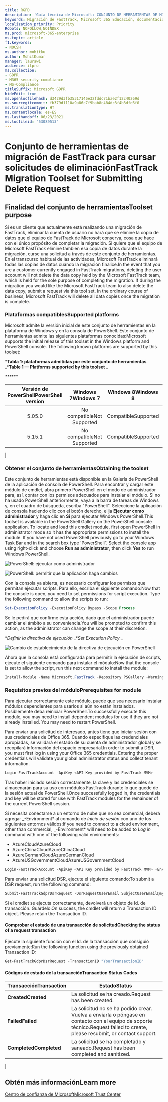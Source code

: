 ```yaml
---
title: RGPD
description: 'Guía técnica de Microsoft: CONJUNTO DE HERRAMIENTAS DE MIGRACIONES DE FASTTRACK PARA ENVIAR SOLICITUDES DE ELIMINACIÓN'
keywords: Migración de FastTrack, Microsoft 365 Educación, documentación de Microsoft 365, RGPD
localization_priority: Priority
Robots: NOFOLLOW,NOINDEX
ms.prod: microsoft-365-enterprise
ms.topic: article
f1.keywords:
- NOCSH
ms.author: mohitku
author: MohitKumar
manager: laurawi
audience: itpro
ms.collection:
- GDPR
- M365-security-compliance
- MS-Compliance
titleSuffix: Microsoft GDPR
hideEdit: true
ms.openlocfilehash: d3429d3fb35317146e32fddc71bae2f12c40269d
ms.sourcegitcommit: fb379d1110a9a86c7f9bab8c484dc3f4b3dfd6f0
ms.translationtype: HT
ms.contentlocale: es-ES
ms.lasthandoff: 06/23/2021
ms.locfileid: "53089513"
---
```

# <a name="fasttrack-migration-toolset-for-submitting-delete-request"></a><span data-ttu-id="9d9f7-104">Conjunto de herramientas de migración de FastTrack para cursar solicitudes de eliminación</span><span class="sxs-lookup"><span data-stu-id="9d9f7-104">FastTrack Migration Toolset for Submitting Delete Request</span></span>

## <a name="toolset-purpose"></a><span data-ttu-id="9d9f7-105">Finalidad del conjunto de herramientas</span><span class="sxs-lookup"><span data-stu-id="9d9f7-105">Toolset purpose</span></span>

<span data-ttu-id="9d9f7-p101">Si es un cliente que actualmente está realizando una migración de FastTrack, eliminar la cuenta de usuario no hará que se elimine la copia de datos que el equipo de FastTrack de Microsoft conserva, cosa que hace con el único propósito de completar la migración. Si quiere que el equipo de Microsoft FastTrack elimine también esa copia de datos durante la migración, curse una solicitud a través de este conjunto de herramientas. En el transcurso habitual de las actividades, Microsoft FastTrack eliminará todas las copias de datos cuando la migración finalice.</span><span class="sxs-lookup"><span data-stu-id="9d9f7-p101">In the event that you are a customer currently engaged in FastTrack migrations, deleting the user account will not delete the data copy held by the Microsoft FastTrack team, which is held for the sole purpose of completing the migration. If during the migration you would like the Microsoft FastTrack team to also delete the data copy, submit a request via this tool set. In the ordinary course of business, Microsoft FastTrack will delete all data copies once the migration is complete.</span></span>

### <a name="supported-platforms"></a><span data-ttu-id="9d9f7-109">Plataformas compatibles</span><span class="sxs-lookup"><span data-stu-id="9d9f7-109">Supported platforms</span></span>

<span data-ttu-id="9d9f7-p102">Microsoft admite la versión inicial de este conjunto de herramientas en la plataforma de Windows y en la consola de PowerShell. Este conjunto de herramientas admite las siguientes plataformas conocidas:</span><span class="sxs-lookup"><span data-stu-id="9d9f7-p102">Microsoft supports the initial release of this  toolset in the Windows platform and PowerShell console. The following known platforms are supported by this toolset:</span></span>

<span data-ttu-id="9d9f7-112">\***Tabla 1: plataformas admitidas por este conjunto de herramientas** _</span><span class="sxs-lookup"><span data-stu-id="9d9f7-112">\***Table 1 — Platforms supported by this toolset** _</span></span>

<span data-ttu-id="9d9f7-113">_\*\*\*</span><span class="sxs-lookup"><span data-stu-id="9d9f7-113">_\*\*\*</span></span>

|<span data-ttu-id="9d9f7-114">Versión de PowerShell</span><span class="sxs-lookup"><span data-stu-id="9d9f7-114">PowerShell version</span></span>|<span data-ttu-id="9d9f7-115">Windows 7</span><span class="sxs-lookup"><span data-stu-id="9d9f7-115">Windows 7</span></span>|<span data-ttu-id="9d9f7-116">Windows 8</span><span class="sxs-lookup"><span data-stu-id="9d9f7-116">Windows 8</span></span>|<span data-ttu-id="9d9f7-117">Windows 10</span><span class="sxs-lookup"><span data-stu-id="9d9f7-117">Windows 10</span></span>|<span data-ttu-id="9d9f7-118">Windows Server 2012</span><span class="sxs-lookup"><span data-stu-id="9d9f7-118">Windows Server 2012</span></span>|<span data-ttu-id="9d9f7-119">Windows Server 2016</span><span class="sxs-lookup"><span data-stu-id="9d9f7-119">Windows Server 2016</span></span>|
|:---:|:---:|:---:|:---:|:---:|:---:|
|<span data-ttu-id="9d9f7-120">5.0</span><span class="sxs-lookup"><span data-stu-id="9d9f7-120">5.0</span></span>|<span data-ttu-id="9d9f7-121">No compatible</span><span class="sxs-lookup"><span data-stu-id="9d9f7-121">Not Supported</span></span>|<span data-ttu-id="9d9f7-122">Compatible</span><span class="sxs-lookup"><span data-stu-id="9d9f7-122">Supported</span></span>|<span data-ttu-id="9d9f7-123">Compatible</span><span class="sxs-lookup"><span data-stu-id="9d9f7-123">Supported</span></span>|<span data-ttu-id="9d9f7-124">Compatible</span><span class="sxs-lookup"><span data-stu-id="9d9f7-124">Supported</span></span>|<span data-ttu-id="9d9f7-125">Compatible</span><span class="sxs-lookup"><span data-stu-id="9d9f7-125">Supported</span></span>|
|<span data-ttu-id="9d9f7-126">5.1</span><span class="sxs-lookup"><span data-stu-id="9d9f7-126">5.1</span></span>|<span data-ttu-id="9d9f7-127">No compatible</span><span class="sxs-lookup"><span data-stu-id="9d9f7-127">Not Supported</span></span>|<span data-ttu-id="9d9f7-128">Compatible</span><span class="sxs-lookup"><span data-stu-id="9d9f7-128">Supported</span></span>|<span data-ttu-id="9d9f7-129">Compatible</span><span class="sxs-lookup"><span data-stu-id="9d9f7-129">Supported</span></span>|<span data-ttu-id="9d9f7-130">Compatible</span><span class="sxs-lookup"><span data-stu-id="9d9f7-130">Supported</span></span>|<span data-ttu-id="9d9f7-131">Compatible.</span><span class="sxs-lookup"><span data-stu-id="9d9f7-131">Supported</span></span>|
|

### <a name="obtaining-the-toolset"></a><span data-ttu-id="9d9f7-132">Obtener el conjunto de herramientas</span><span class="sxs-lookup"><span data-stu-id="9d9f7-132">Obtaining the toolset</span></span>

<span data-ttu-id="9d9f7-p103">Este conjunto de herramientas está disponible en la Galería de PowerShell de la aplicación de consola de PowerShell. Para encontrar y cargar este módulo de cmdlet, abra primero PowerShell en el modo de administrador para, así, contar con los permisos adecuados para instalar el módulo. Si no ha usado PowerShell anteriormente, vaya a la barra de tareas de Windows y, en el cuadro de búsqueda, escriba "PowerShell". Seleccione la aplicación de consola haciendo clic con el botón derecho, elija **Ejecutar como administrador** y haga clic en **Sí** para ejecutar Windows PowerShell.</span><span class="sxs-lookup"><span data-stu-id="9d9f7-p103">This toolset is available in the PowerShell Gallery on the PowerShell console application.  To locate and load this cmdlet module, first open PowerShell in administrator mode so it has the appropriate permissions to install the module. If you have not used PowerShell previously go to your Windows Task Bar and in the search box type 'PowerShell”. Select the console app using right-click and choose **Run as administrator**, then click **Yes** to run Windows PowerShell.</span></span>

![PowerShell: ejecutar como administrador](../media/fasttrack-powershell_image.png)

![PowerShell: permitir que la aplicación haga cambios](../media/fasttrack-run-powershell_image.png)

<span data-ttu-id="9d9f7-p104">Con la consola ya abierta, es necesario configurar los permisos que permitan ejecutar scripts. Para ello, escriba el siguiente comando:</span><span class="sxs-lookup"><span data-stu-id="9d9f7-p104">Now that the console is open, you need to set permissions for script execution. Type the following command to allow the scripts to run:</span></span>

```powershell
Set-ExecutionPolicy -ExecutionPolicy Bypass -Scope Process
```

<span data-ttu-id="9d9f7-141">Se le pedirá que confirme esta acción, dado que el administrador puede cambiar el ámbito a su conveniencia.</span><span class="sxs-lookup"><span data-stu-id="9d9f7-141">You will be prompted to confirm this action, as the administrator can change the scope at their discretion.</span></span>

<span data-ttu-id="9d9f7-142">\**_Definir la directiva de ejecución_* _</span><span class="sxs-lookup"><span data-stu-id="9d9f7-142">\**_Set Execution Policy_* _</span></span>

![Cambio de establecimiento de la directiva de ejecución en PowerShell](../media/powershell-set-execution-policy_image.png)

<span data-ttu-id="9d9f7-144">Ahora que la consola está configurada para permitir la ejecución de scripts, ejecute el siguiente comando para instalar el módulo:</span><span class="sxs-lookup"><span data-stu-id="9d9f7-144">Now that the console is set to allow the script, run this next command to install the module:</span></span>

```powershell
Install-Module -Name Microsoft.FastTrack -Repository PSGallery -WarningAction SilentlyContinue -Force
```

### <a name="prerequisites-for-module"></a><span data-ttu-id="9d9f7-145">Requisitos previos del módulo</span><span class="sxs-lookup"><span data-stu-id="9d9f7-145">Prerequisites for module</span></span>

<span data-ttu-id="9d9f7-p105">Para ejecutar correctamente este módulo, puede que sea necesario instalar módulos dependientes para usarlos si aún no están instalados. Posiblemente deba reiniciar PowerShell.</span><span class="sxs-lookup"><span data-stu-id="9d9f7-p105">To successfully execute this module, you may need to install dependent modules for use if they are not already installed. You may need to restart PowerShell.</span></span>

<span data-ttu-id="9d9f7-p106">Para enviar una solicitud de interesado, antes tiene que iniciar sesión con sus credenciales de Office 365. Cuando especifique las credenciales apropiadas, se validará el estado de su cuenta de administrador global y se recopilará información del espacio empresarial.</span><span class="sxs-lookup"><span data-stu-id="9d9f7-p106">In order to submit a DSR, you must first log in using your Office 365 credentials. Entering the proper credentials will validate your global administrator status and collect tenant information.</span></span>

```powershell
Login-FastTrackAccount -ApiKey <API Key provided by FastTrack MVM>
```

<span data-ttu-id="9d9f7-150">Tras haber iniciado sesión correctamente, la clave y las credenciales se almacenarán para su uso con módulos FastTrack durante lo que quede de la sesión actual de PowerShell.</span><span class="sxs-lookup"><span data-stu-id="9d9f7-150">Once successfully logged in, the credentials and key will be stored for use with FastTrack modules for the remainder of the current PowerShell session.</span></span>

<span data-ttu-id="9d9f7-151">Si necesita conectarse a un entorno de nube que no sea comercial, deberá agregar _-Environment\* al comando de *Inicio de sesión* con uno de los siguientes entornos válidos:</span><span class="sxs-lookup"><span data-stu-id="9d9f7-151">If you need to connect to a cloud environment, other than commercial, _-Environment\* will need to be added to *Log in* command with one of the following valid environments:</span></span>

- <span data-ttu-id="9d9f7-152">AzureCloud</span><span class="sxs-lookup"><span data-stu-id="9d9f7-152">AzureCloud</span></span>
- <span data-ttu-id="9d9f7-153">AzureChinaCloud</span><span class="sxs-lookup"><span data-stu-id="9d9f7-153">AzureChinaCloud</span></span>
- <span data-ttu-id="9d9f7-154">AzureGermanCloud</span><span class="sxs-lookup"><span data-stu-id="9d9f7-154">AzureGermanCloud</span></span>
- <span data-ttu-id="9d9f7-155">AzureUSGovernmentCloud</span><span class="sxs-lookup"><span data-stu-id="9d9f7-155">AzureUSGovernmentCloud</span></span>

```powershell
Login-FastTrackAccount -ApiKey <API Key provided by FastTrack MVM> -Environment <cloud environment>
```

<span data-ttu-id="9d9f7-156">Para enviar una solicitud DSR, ejecute el siguiente comando:</span><span class="sxs-lookup"><span data-stu-id="9d9f7-156">To submit a DSR request, run the following command:</span></span>

```powershell
Submit-FastTrackGdprDsrRequest -DsrRequestUserEmail SubjectUserEmail@mycompany.com
```

<span data-ttu-id="9d9f7-p107">Si el cmdlet se ejecuta correctamente, devolverá un objeto de Id. de transacción. Guárdelo.</span><span class="sxs-lookup"><span data-stu-id="9d9f7-p107">On success, the cmdlet will return a Transaction ID object. Please retain the Transaction ID.</span></span>

#### <a name="checking-the-status-of-a-request-transaction"></a><span data-ttu-id="9d9f7-159">Comprobar el estado de una transacción de solicitud</span><span class="sxs-lookup"><span data-stu-id="9d9f7-159">Checking the status of a request transaction</span></span>

<span data-ttu-id="9d9f7-160">Ejecute la siguiente función con el Id. de la transacción que consiguió previamente:</span><span class="sxs-lookup"><span data-stu-id="9d9f7-160">Run the following function using the previously obtained Transaction ID:</span></span>

```powershell
Get-FastTrackGdprDsrRequest -TransactionID "YourTransactionID"
```

#### <a name="transaction-status-codes"></a><span data-ttu-id="9d9f7-161">Códigos de estado de la transacción</span><span class="sxs-lookup"><span data-stu-id="9d9f7-161">Transaction Status Codes</span></span>

|<span data-ttu-id="9d9f7-162">Transacción</span><span class="sxs-lookup"><span data-stu-id="9d9f7-162">Transaction</span></span>|<span data-ttu-id="9d9f7-163">Estado</span><span class="sxs-lookup"><span data-stu-id="9d9f7-163">Status</span></span>|
|---|---|
|<span data-ttu-id="9d9f7-164">**Created**</span><span class="sxs-lookup"><span data-stu-id="9d9f7-164">**Created**</span></span>|<span data-ttu-id="9d9f7-165">La solicitud se ha creado.</span><span class="sxs-lookup"><span data-stu-id="9d9f7-165">Request has been created.</span></span>|
|<span data-ttu-id="9d9f7-166">**Failed**</span><span class="sxs-lookup"><span data-stu-id="9d9f7-166">**Failed**</span></span>|<span data-ttu-id="9d9f7-167">La solicitud no se ha podido crear. Vuelva a enviarla o póngase en contacto con el equipo de soporte técnico.</span><span class="sxs-lookup"><span data-stu-id="9d9f7-167">Request failed to create, please resubmit, or contact support.</span></span>|
|<span data-ttu-id="9d9f7-168">**Completed**</span><span class="sxs-lookup"><span data-stu-id="9d9f7-168">**Completed**</span></span>|<span data-ttu-id="9d9f7-169">La solicitud se ha completado y saneado.</span><span class="sxs-lookup"><span data-stu-id="9d9f7-169">Request has been completed and sanitized.</span></span>|
|

<!-- original version: **Created**  Request has been created<br/>**Failed** Request failed to create, please resubmit, or contact support<br/>**Completed** Request has been completed and sanitized -->

## <a name="learn-more"></a><span data-ttu-id="9d9f7-170">Obtén más información</span><span class="sxs-lookup"><span data-stu-id="9d9f7-170">Learn more</span></span>

[<span data-ttu-id="9d9f7-171">Centro de confianza de Microsoft</span><span class="sxs-lookup"><span data-stu-id="9d9f7-171">Microsoft Trust Center</span></span>](https://www.microsoft.com/trust-center/privacy/gdpr-overview)
